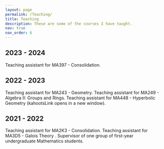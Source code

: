 ```yaml
---
layout: page
permalink: /Teaching/
title: Teaching
description: These are some of the courses I have taught.
nav: true
nav_order: 6
---
```


<!--For now, this page is assumed to be a static description of your courses. You can convert it to a collection similar to `_projects/` so that you can have a dedicated page for each course.

Organize your courses by years, topics, or universities, however you like!-->

## 2023 - 2024

Teaching assistant for MA397 - Consolidation.

## 2022 - 2023

Teaching assistant for MA243 - Geometry.
Teaching assistant for MA249 - Algebra II: Groups and Rings.
Teaching assistant for MA448 - Hyperbolic Geometry (kahootsLink opens in a new window).

## 2021 - 2022
Teaching assistant for MA2K3 - Consolidation.
Teaching assistant for MA3D5 - Galois Theory .
Supervisor of one group of first-year undergraduate Mathematics students.

